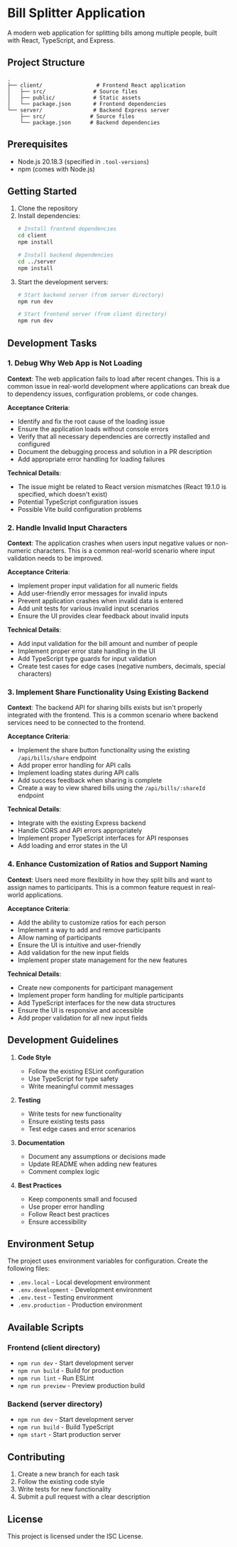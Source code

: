# Bill Splitter Application

A modern web application for splitting bills among multiple people, built with React, TypeScript, and Express.

## Project Structure

```
.
├── client/                 # Frontend React application
│   ├── src/               # Source files
│   ├── public/            # Static assets
│   └── package.json       # Frontend dependencies
└── server/                # Backend Express server
    ├── src/              # Source files
    └── package.json      # Backend dependencies
```

## Prerequisites

- Node.js 20.18.3 (specified in `.tool-versions`)
- npm (comes with Node.js)

## Getting Started

1. Clone the repository
2. Install dependencies:
   ```bash
   # Install frontend dependencies
   cd client
   npm install

   # Install backend dependencies
   cd ../server
   npm install
   ```
3. Start the development servers:
   ```bash
   # Start backend server (from server directory)
   npm run dev

   # Start frontend server (from client directory)
   npm run dev
   ```

## Development Tasks

### 1. Debug Why Web App is Not Loading

**Context**: The web application fails to load after recent changes. This is a common issue in real-world development where applications can break due to dependency issues, configuration problems, or code changes.

**Acceptance Criteria**:
- Identify and fix the root cause of the loading issue
- Ensure the application loads without console errors
- Verify that all necessary dependencies are correctly installed and configured
- Document the debugging process and solution in a PR description
- Add appropriate error handling for loading failures

**Technical Details**:
- The issue might be related to React version mismatches (React 19.1.0 is specified, which doesn't exist)
- Potential TypeScript configuration issues
- Possible Vite build configuration problems

### 2. Handle Invalid Input Characters

**Context**: The application crashes when users input negative values or non-numeric characters. This is a common real-world scenario where input validation needs to be improved.

**Acceptance Criteria**:
- Implement proper input validation for all numeric fields
- Add user-friendly error messages for invalid inputs
- Prevent application crashes when invalid data is entered
- Add unit tests for various invalid input scenarios
- Ensure the UI provides clear feedback about invalid inputs

**Technical Details**:
- Add input validation for the bill amount and number of people
- Implement proper error state handling in the UI
- Add TypeScript type guards for input validation
- Create test cases for edge cases (negative numbers, decimals, special characters)

### 3. Implement Share Functionality Using Existing Backend

**Context**: The backend API for sharing bills exists but isn't properly integrated with the frontend. This is a common scenario where backend services need to be connected to the frontend.

**Acceptance Criteria**:
- Implement the share button functionality using the existing `/api/bills/share` endpoint
- Add proper error handling for API calls
- Implement loading states during API calls
- Add success feedback when sharing is complete
- Create a way to view shared bills using the `/api/bills/:shareId` endpoint

**Technical Details**:
- Integrate with the existing Express backend
- Handle CORS and API errors appropriately
- Implement proper TypeScript interfaces for API responses
- Add loading and error states in the UI

### 4. Enhance Customization of Ratios and Support Naming

**Context**: Users need more flexibility in how they split bills and want to assign names to participants. This is a common feature request in real-world applications.

**Acceptance Criteria**:
- Add the ability to customize ratios for each person
- Implement a way to add and remove participants
- Allow naming of participants
- Ensure the UI is intuitive and user-friendly
- Add validation for the new input fields
- Implement proper state management for the new features

**Technical Details**:
- Create new components for participant management
- Implement proper form handling for multiple participants
- Add TypeScript interfaces for the new data structures
- Ensure the UI is responsive and accessible
- Add proper validation for all new input fields

## Development Guidelines

1. **Code Style**
   - Follow the existing ESLint configuration
   - Use TypeScript for type safety
   - Write meaningful commit messages

2. **Testing**
   - Write tests for new functionality
   - Ensure existing tests pass
   - Test edge cases and error scenarios

3. **Documentation**
   - Document any assumptions or decisions made
   - Update README when adding new features
   - Comment complex logic

4. **Best Practices**
   - Keep components small and focused
   - Use proper error handling
   - Follow React best practices
   - Ensure accessibility

## Environment Setup

The project uses environment variables for configuration. Create the following files:

- `.env.local` - Local development environment
- `.env.development` - Development environment
- `.env.test` - Testing environment
- `.env.production` - Production environment

## Available Scripts

### Frontend (client directory)
- `npm run dev` - Start development server
- `npm run build` - Build for production
- `npm run lint` - Run ESLint
- `npm run preview` - Preview production build

### Backend (server directory)
- `npm run dev` - Start development server
- `npm run build` - Build TypeScript
- `npm start` - Start production server

## Contributing

1. Create a new branch for each task
2. Follow the existing code style
3. Write tests for new functionality
4. Submit a pull request with a clear description

## License

This project is licensed under the ISC License. 